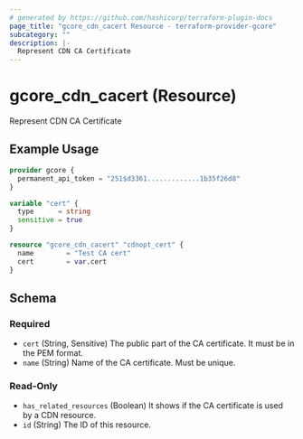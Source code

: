 ```yaml
---
# generated by https://github.com/hashicorp/terraform-plugin-docs
page_title: "gcore_cdn_cacert Resource - terraform-provider-gcore"
subcategory: ""
description: |-
  Represent CDN CA Certificate
---
```


# gcore_cdn_cacert (Resource)

Represent CDN CA Certificate

## Example Usage

```terraform
provider gcore {
  permanent_api_token = "251$d3361.............1b35f26d8"
}

variable "cert" {
  type      = string
  sensitive = true
}

resource "gcore_cdn_cacert" "cdnopt_cert" {
  name        = "Test CA cert"
  cert        = var.cert
}
```

<!-- schema generated by tfplugindocs -->
## Schema

### Required

- `cert` (String, Sensitive) The public part of the CA certificate. It must be in the PEM format.
- `name` (String) Name of the CA certificate. Must be unique.

### Read-Only

- `has_related_resources` (Boolean) It shows if the CA certificate is used by a CDN resource.
- `id` (String) The ID of this resource.
